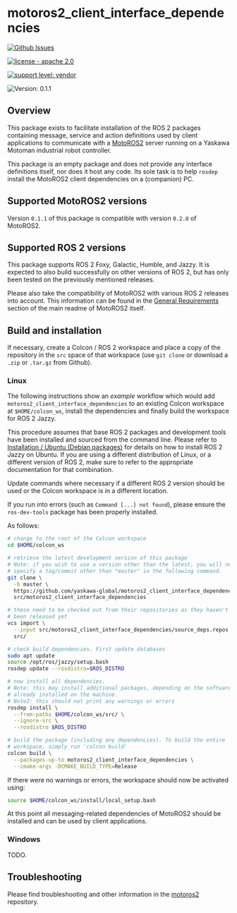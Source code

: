 # motoros2_client_interface_dependencies

[![Github Issues](https://img.shields.io/github/issues/yaskawa-global/motoros2_client_interface_dependencies.svg)](http://github.com/yaskawa-global/motoros2_client_interface_dependencies/issues)

[![license - apache 2.0](https://img.shields.io/:license-Apache%202.0-yellowgreen.svg)](https://opensource.org/licenses/Apache-2.0)

[![support level: vendor](https://img.shields.io/badge/support%20level-vendor-brightgreen.svg)](http://rosindustrial.org/news/2016/10/7/better-supporting-a-growing-ros-industrial-software-platform)

![Version: 0.1.1](https://img.shields.io/badge/version-0.1.1-informational.svg)

## Overview

This package exists to facilitate installation of the ROS 2 packages containing message, service and action definitions used by client applications to communicate with a [MotoROS2](https://github.com/yaskawa-global/motoros2) server running on a Yaskawa Motoman industrial robot controller.

This package is an empty package and does not provide any interface definitions itself, nor does it host any code.
Its sole task is to help `rosdep` install the MotoROS2 client dependencies on a (companion) PC.

## Supported MotoROS2 versions

Version `0.1.1` of this package is compatible with version `0.2.0` of MotoROS2.

## Supported ROS 2 versions

This package supports ROS 2 Foxy, Galactic, Humble, and Jazzy.
It is expected to also build successfully on other versions of ROS 2, but has only been tested on the previously mentioned releases.

Please also take the compatibility of MotoROS2 with various ROS 2 releases into account.
This information can be found in the [General Requirements](https://github.com/Yaskawa-Global/motoros2/blob/main/README.md#general-requirements) section of the main readme of MotoROS2 itself.

## Build and installation

If necessary, create a Colcon / ROS 2 workspace and place a copy of the repository in the `src` space of that workspace (use `git clone` or download a `.zip` or `.tar.gz` from Github).

### Linux

The following instructions show an *example* workflow which would add `motoros2_client_interface_dependencies` to an existing Colcon workspace at `$HOME/colcon_ws`, install the dependencies and finally build the workspace for ROS 2 Jazzy.

This procedure assumes that base ROS 2 packages and development tools have been installed and sourced from the command line.
Please refer to [Installation / Ubuntu (Debian packages)](https://docs.ros.org/en/jazzy/Installation/Ubuntu-Install-Debians.html) for details on how to install ROS 2 Jazzy on Ubuntu.
If you are using a different distribution of Linux, or a different version of ROS 2, make sure to refer to the appropriate documentation for that combination.

Update commands where necessary if a different ROS 2 version should be used or the Colcon workspace is in a different location.

If you run into errors (such as `Command [...] not found`), please ensure the `ros-dev-tools` package has been properly installed.

As follows:

```bash
# change to the root of the Colcon workspace
cd $HOME/colcon_ws

# retrieve the latest development version of this package
# Note: if you wish to use a version other than the latest, you will need to
# specify a tag/commit other than "master" in the following command.
git clone \
  -b master \
  https://github.com/yaskawa-global/motoros2_client_interface_dependencies.git \
  src/motoros2_client_interface_dependencies

# these need to be checked out from their repositories as they haven't
# been released yet
vcs import \
  --input src/motoros2_client_interface_dependencies/source_deps.repos \
  src/

# check build dependencies. First update databases
sudo apt update
source /opt/ros/jazzy/setup.bash
rosdep update --rosdistro=$ROS_DISTRO

# now install all dependencies.
# Note: this may install additional packages, depending on the software
# already installed on the machine.
# Note2: this should not print any warnings or errors
rosdep install \
  --from-paths $HOME/colcon_ws/src/ \
  --ignore-src \
  --rosdistro $ROS_DISTRO

# build the package (including any dependencies). To build the entire
# workspace, simply run 'colcon build'
colcon build \
  --packages-up-to motoros2_client_interface_dependencies \
  --cmake-args -DCMAKE_BUILD_TYPE=Release
```

If there were no warnings or errors, the workspace should now be activated using:

```bash
source $HOME/colcon_ws/install/local_setup.bash
```

At this point all messaging-related dependencies of MotoROS2 should be installed and can be used by client applications.

### Windows

TODO.

## Troubleshooting

Please find troubleshooting and other information in the [motoros2](https://github.com/yaskawa-global/motoros2) repository.
